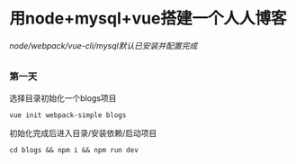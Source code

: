 # 用node+mysql+vue搭建一个人人博客
###### node/webpack/vue-cli/mysql默认已安装并配置完成


### 第一天

  选择目录初始化一个blogs项目
```
vue init webpack-simple blogs
```
初始化完成后进入目录/安装依赖/启动项目
```
cd blogs && npm i && npm run dev
```





